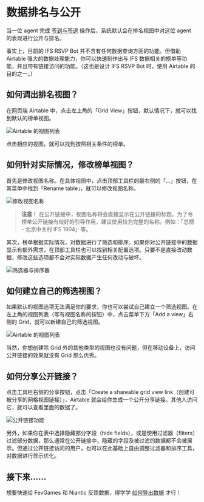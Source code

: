# 数据排名与公开
当一位 agent 完成 [签到与签退](/zh-cn/CheckinAndCheckout) 操作后，系统默认会在排名视图中对这位 agent 的表现进行公开与排名。

事实上，目前的 IFS RSVP Bot 并不含有任何数据查询方面的功能。但借助 Airtable 强大的数据处理能力，你可以快速制作出与 IFS 数据相关的榜单等功能，并且带有链接访问的功能。（这也是设计 IFS RSVP Bot  时，使用 Airtable 的目的之一。）

## 如何调出排名视图？
在网页端 Airtable 中，点击左上角的「Grid View」按钮，默认情况下，就可以找到默认的榜单视图。

![Airtable 的视图列表](https://i.imgur.com/MMHa1bp.png)

点击相应的视图，就可以找到按照相关条件的榜单。

## 如何针对实际情况，修改榜单视图？
首先是修改视图名称。在具体视图中，点击顶部工具栏的最右侧的「...」按钮，在其菜单中找到「Rename table」，就可以修改视图名称。

![修改视图名称](https://i.imgur.com/OoGR3D3.png)

> **注意！** 在公开链接中，视图名称将会直接显示在公开链接的标题。为了令榜单公开链接有较好的引导作用，建议使用较为完整的名称。例如：「总榜 - 北京中关村 IFS 1904」等。

其次，榜单根据实际情况，对数据进行了筛选和排序。如果你对公开链接中的数据显示有额外需求，在顶部工具栏也可以找到相关配置选项。只要不是直接改动数据，修改这些选项都不会对实际数据产生任何改动与破坏。

![筛选器与排序器](https://i.imgur.com/vmEJmwH.png)

## 如何建立自己的筛选视图？
如果默认的视图选项无法满足你的要求，你也可以尝试自己建立一个筛选视图。在左上角的视图列表（写有视图名称的按钮）中，点击菜单下方「Add a view」右侧的 Grid，就可以新建自己的筛选视图。

![Airtable 的视图列表](https://i.imgur.com/MMHa1bp.png)

当然，你想创建除 Grid 外的其他类型的视图也没有问题，但在移动设备上，访问公开链接的效果就没有 Grid 那么优秀。

## 如何分享公开链接？
点击工具栏右侧的分享按钮，点击「Create a shareable grid view link（创建可被分享的网格视图链接）」，Airtable 就会给你生成一个公开分享链接。其他人访问它，就可以查看里面的数据了。

![公开链接功能](https://i.imgur.com/CTW6out.png)

另外，如果你在表中选择隐藏部分字段（hide fields），或是使用过滤器（fliters）过滤部分数据，那么通常在公开链接中，隐藏的字段及被过滤的数据都不会被展示。但通过公开链接访问的用户，也可以在此基础上自由调整过滤器和排序工具，对数据进行显示优化。

## 接下来……
想要快速给 FevGames 和 Niantic 反馈数据，得学学 [如何导出数据](/zh-cn/ExportData) 才行！